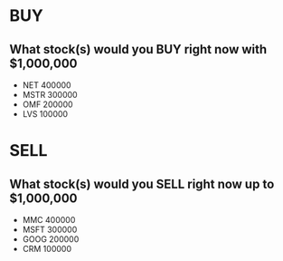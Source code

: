 # BUY
## What stock(s) would you BUY right now with $1,000,000

* NET   400000
* MSTR  300000
* OMF   200000
* LVS   100000

# SELL
## What stock(s) would you SELL right now up to $1,000,000

* MMC   400000
* MSFT  300000
* GOOG  200000
* CRM   100000

